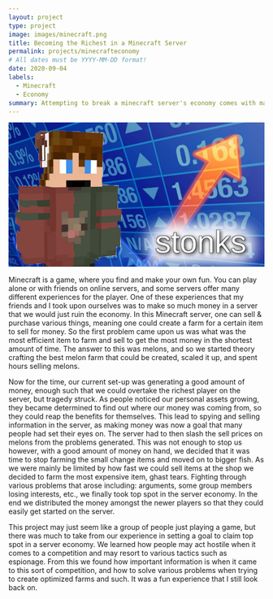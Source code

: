 ```yaml
---
layout: project
type: project
image: images/minecraft.png
title: Becoming the Richest in a Minecraft Server
permalink: projects/minecrafteconomy
# All dates must be YYYY-MM-DD format!
date: 2020-09-04
labels:
  - Minecraft
  - Economy
summary: Attempting to break a minecraft server's economy comes with many challenges.
---
```


<div class="ui image">
  <img class="ui image" src="../images/minecraftstocks.png">
</div>

Minecraft is a game, where you find and make your own fun. You can play alone or with friends on online servers, and some servers offer many different experiences for the player. One of these experiences that my friends and I took upon ourselves was to make so much money in a server that we would just ruin the economy. In this Minecraft server, one can sell & purchase various things, meaning one could create a farm for a certain item to sell for money. So the first problem came upon us was what was the most efficient item to farm and sell to get the most money in the shortest amount of time. The answer to this was melons, and so we started theory crafting the best melon farm that could be created, scaled it up, and spent hours selling melons.

Now for the time, our current set-up was generating a good amount of money, enough such that we could overtake the richest player on the server, but tragedy struck. As people noticed our personal assets growing, they became determined to find out where our money was coming from, so they could reap the benefits for themselves. This lead to spying and selling information in the server, as making money was now a goal that many people had set their eyes on. The server had to then slash the sell prices on melons from the problems generated. This was not enough to stop us however, with a good amount of money on hand, we decided that it was time to stop farming the small change items and moved on to bigger fish. As we were mainly be limited by how fast we could sell items at the shop we decided to farm the most expensive item, ghast tears. Fighting through various problems that arose including: arguments, some group members losing interests, etc., we finally took top spot in the server economy. In the end we distributed the money amongst the newer players so that they could easily get started on the server.

This project may just seem like a group of people just playing a game, but there was much to take from our experience in setting a goal to claim top spot in a server economy. We learned how people may act hostile when it comes to a competition and may resort to various tactics such as espionage. From this we found how important information is when it came to this sort of competition, and how to solve various problems when trying to create optimized farms and such. It was a fun experience that I still look back on.




